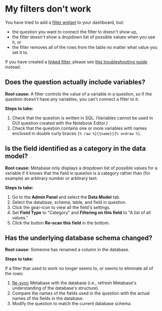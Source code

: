 # My filters don't work

You have tried to add a [filter widget][filter-widget-gloss] to your dashboard, but:

- the question you want to connect the filter to doesn't show up,
- the filter doesn't show a dropdown list of possible values when you use it, or
- the filter removes all of the rows from the table no matter what value you set it to.

If you have created a [linked filter][linked-filter-gloss], please see [this troubleshooting guide](./linked-filters.html) instead.

## Does the question actually include variables?

**Root cause:** A filter controls the value of a variable in a question, so if the question doesn't have any variables, you can't connect a filter to it.

**Steps to take:**

1. Check that the question is written in SQL. (Variables cannot be used in GUI question created with the Notebook Editor.)
2. Check that the question contains one or more variables with names enclosed in double curly braces `{% raw %}{{name}}{% endraw %}`.

## Is the field identified as a category in the data model?

**Root cause:** Metabase only displays a dropdown list of possible values for a variable if it knows that the field in question is a category rather than (for example) an arbitrary number or arbitrary text.

**Steps to take:**

1. Go to the **Admin Panel** and select the **Data Model** tab.
2. Select the database, schema, table, and field in question.
3. Click the gear-icon to view all the field's settings.
4. Set **Field Type** to "Category" and **Filtering on this field** to "A list of all values."
5. Click the button **Re-scan this field** in the bottom.

## Has the underlying database schema changed?

**Root cause:** Someone has renamed a column in the database.

**Steps to take:**

If a filter that used to work no longer seems to, or seems to eliminate all of the rows:

1. [Re-sync][sync-scan] Metabase with the database (i.e., refresh Metabase's understanding of the database's structure).
2. Compare the names of the fields used in the question with the actual names of the fields in the database.
3. Modify the question to match the current database schema.

[filter-widget-gloss]: /glossary.html#filter_widget
[linked-filter-gloss]: /glossary.html#linked_filter
[sync-scan]: ./sync-fingerprint-scan.html
